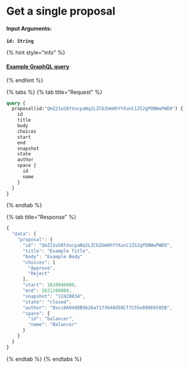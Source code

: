 # Get a single proposal

#### Input Arguments:

**`id: String`**

{% hint style="info" %}
#### [Example GraphQL query](https://hub.snapshot.page/graphql?operationName=Proposal&query=query%20Proposal%20%7B%0A%20%20proposal%28id%3A%22QmZ21uS8tVucpaNq2LZCbZUmHhYYXunC1ZS2gPDNWwPWD9%22%29%20%7B%0A%20%20%20%20id%0A%20%20%20%20title%0A%20%20%20%20body%0A%20%20%20%20choices%0A%20%20%20%20start%0A%20%20%20%20end%0A%20%20%20%20snapshot%0A%20%20%20%20state%0A%20%20%20%20author%0A%20%20%20%20space%20%7B%0A%20%20%20%20%20%20id%0A%20%20%20%20%20%20name%0A%20%20%20%20%7D%0A%20%20%7D%0A%7D)
{% endhint %}

{% tabs %}
{% tab title="Request" %}
```graphql
query {
  proposal(id:"QmZ21uS8tVucpaNq2LZCbZUmHhYYXunC1ZS2gPDNWwPWD9") {
    id
    title
    body
    choices
    start
    end
    snapshot
    state
    author
    space {
      id
      name
    }
  }
}
```
{% endtab %}

{% tab title="Response" %}
```javascript
{
  "data": {
    "proposal": {
      "id": "QmZ21uS8tVucpaNq2LZCbZUmHhYYXunC1ZS2gPDNWwPWD9",
      "title": "Example Title",
      "body": "Example Body"
      "choices": [
        "Approve",
        "Reject"
      ],
      "start": 1620946800,
      "end": 1621206000,
      "snapshot": "12428834",
      "state": "closed",
      "author": "0xcc6A949DB9b26a7173648d50Cf7C55e800E6585B",
      "space": {
        "id": "balancer",
        "name": "Balancer"
      }
    }
  }
}
```
{% endtab %}
{% endtabs %}

